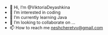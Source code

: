 - 👋 Hi, I’m @ViktoriaDeyashkina
- 👀 I’m interested in coding
- 🌱 I’m currently learning Java
- 💞️ I’m looking to collaborate on ...
- 📫 How to reach me neshcheretvv@gmail.com

<!---
ViktoriaDeyashkina/ViktoriaDeyashkina is a ✨ special ✨ repository because its `README.md` (this file) appears on your GitHub profile.
You can click the Preview link to take a look at your changes.
--->
